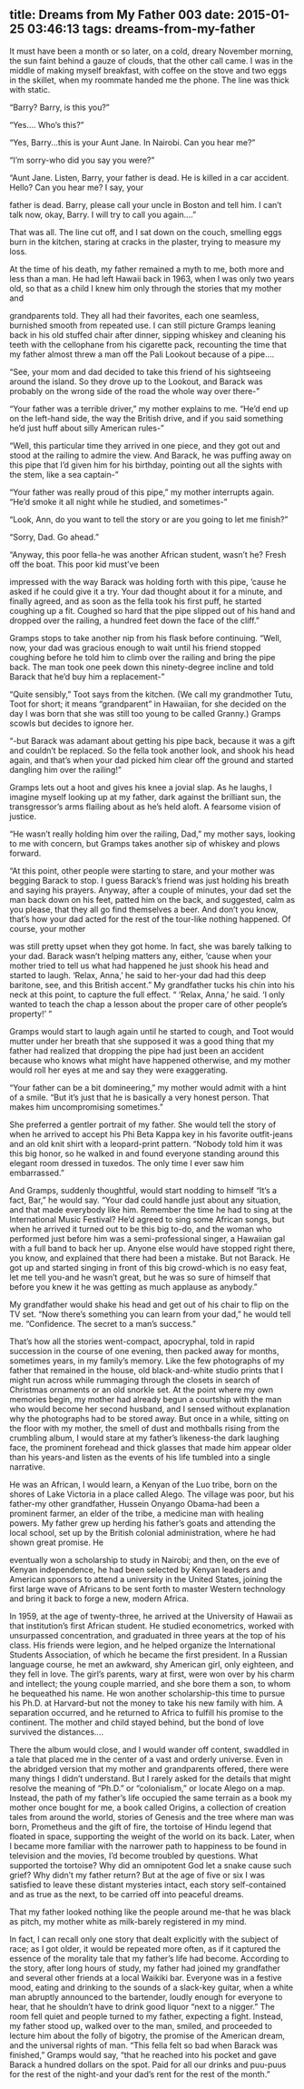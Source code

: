 title: Dreams from My Father 003
date: 2015-01-25 03:46:13
tags: dreams-from-my-father
---

It must have been a month or so later, on a cold, dreary November morning, the sun faint behind a gauze of clouds, that the other call came. I was in the middle of making myself breakfast, with coffee on the stove and two eggs in the skillet, when my roommate handed me the phone. The line was thick with static.

“Barry? Barry, is this you?”

“Yes.... Who’s this?”

“Yes, Barry...this is your Aunt Jane. In Nairobi. Can you hear me?”

“I’m sorry-who did you say you were?”

“Aunt Jane. Listen, Barry, your father is dead. He is killed in a car accident. Hello? Can you hear me? I say, your

father is dead. Barry, please call your uncle in Boston and tell him. I can’t talk now, okay, Barry. I will try to call you again....”

That was all. The line cut off, and I sat down on the couch, smelling eggs burn in the kitchen, staring at cracks in the plaster, trying to measure my loss.

At the time of his death, my father remained a myth to me, both more and less than a man. He had left Hawaii back in 1963, when I was only two years old, so that as a child I knew him only through the stories that my mother and

grandparents told. They all had their favorites, each one seamless, burnished smooth from repeated use. I can still picture Gramps leaning back in his old stuffed chair after dinner, sipping whiskey and cleaning his teeth with the cellophane from his cigarette pack, recounting the time that my father almost threw a man off the Pali Lookout because of a pipe....

“See, your mom and dad decided to take this friend of his sightseeing around the island. So they drove up to the Lookout, and Barack was probably on the wrong side of the road the whole way over there-”

“Your father was a terrible driver,” my mother explains to me. “He’d end up on the left-hand side, the way the British drive, and if you said something he’d just huff about silly American rules-”

“Well, this particular time they arrived in one piece, and they got out and stood at the railing to admire the view. And Barack, he was puffing away on this pipe that I’d given him for his birthday, pointing out all the sights with the stem, like a sea captain-”

“Your father was really proud of this pipe,” my mother interrupts again. “He’d smoke it all night while he studied, and sometimes-”

“Look, Ann, do you want to tell the story or are you going to let me finish?”

“Sorry, Dad. Go ahead.”

“Anyway, this poor fella-he was another African student, wasn’t he? Fresh off the boat. This poor kid must’ve been

impressed with the way Barack was holding forth with this pipe, ’cause he asked if he could give it a try. Your dad thought about it for a minute, and finally agreed, and as soon as the fella took his first puff, he started coughing up a fit. Coughed so hard that the pipe slipped out of his hand and dropped over the railing, a hundred feet down the face of the cliff.”

Gramps stops to take another nip from his flask before continuing. “Well, now, your dad was gracious enough to wait until his friend stopped coughing before he told him to climb over the railing and bring the pipe back. The man took one peek down this ninety-degree incline and told Barack that he’d buy him a replacement-”

“Quite sensibly,” Toot says from the kitchen. (We call my grandmother Tutu, Toot for short; it means “grandparent” in Hawaiian, for she decided on the day I was born that she was still too young to be called Granny.) Gramps scowls but decides to ignore her.

“-but Barack was adamant about getting his pipe back, because it was a gift and couldn’t be replaced. So the fella took another look, and shook his head again, and that’s when your dad picked him clear off the ground and started dangling him over the railing!”

Gramps lets out a hoot and gives his knee a jovial slap. As he laughs, I imagine myself looking up at my father, dark against the brilliant sun, the transgressor’s arms flailing about as he’s held aloft. A fearsome vision of justice.

“He wasn’t really holding him over the railing, Dad,” my mother says, looking to me with concern, but Gramps takes another sip of whiskey and plows forward.

“At this point, other people were starting to stare, and your mother was begging Barack to stop. I guess Barack’s friend was just holding his breath and saying his prayers. Anyway, after a couple of minutes, your dad set the man back down on his feet, patted him on the back, and suggested, calm as you please, that they all go find themselves a beer. And don’t you know, that’s how your dad acted for the rest of the tour-like nothing happened. Of course, your mother

was still pretty upset when they got home. In fact, she was barely talking to your dad. Barack wasn’t helping matters any, either, ’cause when your mother tried to tell us what had happened he just shook his head and started to laugh. ‘Relax, Anna,’ he said to her-your dad had this deep baritone, see, and this British accent.” My grandfather tucks his chin into his neck at this point, to capture the full effect. “ ‘Relax, Anna,’ he said. ‘I only wanted to teach the chap a lesson about the proper care of other people’s property!’ ”

Gramps would start to laugh again until he started to cough, and Toot would mutter under her breath that she supposed it was a good thing that my father had realized that dropping the pipe had just been an accident because who knows what might have happened otherwise, and my mother would roll her eyes at me and say they were exaggerating.

“Your father can be a bit domineering,” my mother would admit with a hint of a smile. “But it’s just that he is basically a very honest person. That makes him uncompromising sometimes.”

She preferred a gentler portrait of my father. She would tell the story of when he arrived to accept his Phi Beta Kappa key in his favorite outfit-jeans and an old knit shirt with a leopard-print pattern. “Nobody told him it was this big honor, so he walked in and found everyone standing around this elegant room dressed in tuxedos. The only time I ever saw him embarrassed.”

And Gramps, suddenly thoughtful, would start nodding to himself “It’s a fact, Bar,” he would say. “Your dad could handle just about any situation, and that made everybody like him. Remember the time he had to sing at the International Music Festival? He’d agreed to sing some African songs, but when he arrived it turned out to be this big to-do, and the woman who performed just before him was a semi-professional singer, a Hawaiian gal with a full band to back her up. Anyone else would have stopped right there, you know, and explained that there had been a mistake. But not Barack. He got up and started singing in front of this big crowd-which is no easy feat, let me tell you-and he wasn’t great, but he was so sure of himself that before you knew it he was getting as much applause as anybody.”

My grandfather would shake his head and get out of his chair to flip on the TV set. “Now there’s something you can learn from your dad,” he would tell me. “Confidence. The secret to a man’s success.”

That’s how all the stories went-compact, apocryphal, told in rapid succession in the course of one evening, then packed away for months, sometimes years, in my family’s memory. Like the few photographs of my father that remained in the house, old black-and-white studio prints that I might run across while rummaging through the closets in search of Christmas ornaments or an old snorkle set. At the point where my own memories begin, my mother had already begun a courtship with the man who would become her second husband, and I sensed without explanation why the photographs had to be stored away. But once in a while, sitting on the floor with my mother, the smell of dust and mothballs rising from the crumbling album, I would stare at my father’s likeness-the dark laughing face, the prominent forehead and thick glasses that made him appear older than his years-and listen as the events of his life tumbled into a single narrative.

He was an African, I would learn, a Kenyan of the Luo tribe, born on the shores of Lake Victoria in a place called Alego. The village was poor, but his father-my other grandfather, Hussein Onyango Obama-had been a prominent farmer, an elder of the tribe, a medicine man with healing powers. My father grew up herding his father’s goats and attending the local school, set up by the British colonial administration, where he had shown great promise. He

eventually won a scholarship to study in Nairobi; and then, on the eve of Kenyan independence, he had been selected by Kenyan leaders and American sponsors to attend a university in the United States, joining the first large wave of Africans to be sent forth to master Western technology and bring it back to forge a new, modern Africa.

In 1959, at the age of twenty-three, he arrived at the University of Hawaii as that institution’s first African student. He studied econometrics, worked with unsurpassed concentration, and graduated in three years at the top of his class. His friends were legion, and he helped organize the International Students Association, of which he became the first president. In a Russian language course, he met an awkward, shy American girl, only eighteen, and they fell in love. The girl’s parents, wary at first, were won over by his charm and intellect; the young couple married, and she bore them a son, to whom he bequeathed his name. He won another scholarship-this time to pursue his Ph.D. at Harvard-but not the money to take his new family with him. A separation occurred, and he returned to Africa to fulfill his promise to the continent. The mother and child stayed behind, but the bond of love survived the distances....

There the album would close, and I would wander off content, swaddled in a tale that placed me in the center of a vast and orderly universe. Even in the abridged version that my mother and grandparents offered, there were many things I didn’t understand. But I rarely asked for the details that might resolve the meaning of “Ph.D.” or “colonialism,” or locate Alego on a map. Instead, the path of my father’s life occupied the same terrain as a book my mother once bought for me, a book called Origins, a collection of creation tales from around the world, stories of Genesis and the tree where man was born, Prometheus and the gift of fire, the tortoise of Hindu legend that floated in space, supporting the weight of the world on its back. Later, when I became more familiar with the narrower path to happiness to be found in television and the movies, I’d become troubled by questions. What supported the tortoise? Why did an omnipotent God let a snake cause such grief? Why didn’t my father return? But at the age of five or six I was satisfied to leave these distant mysteries intact, each story self-contained and as true as the next, to be carried off into peaceful dreams.

That my father looked nothing like the people around me-that he was black as pitch, my mother white as milk-barely registered in my mind.

In fact, I can recall only one story that dealt explicitly with the subject of race; as I got older, it would be repeated more often, as if it captured the essence of the morality tale that my father’s life had become. According to the story, after long hours of study, my father had joined my grandfather and several other friends at a local Waikiki bar. Everyone was in a festive mood, eating and drinking to the sounds of a slack-key guitar, when a white man abruptly announced to the bartender, loudly enough for everyone to hear, that he shouldn’t have to drink good liquor “next to a nigger.” The room fell quiet and people turned to my father, expecting a fight. Instead, my father stood up, walked over to the man, smiled, and proceeded to lecture him about the folly of bigotry, the promise of the American dream, and the universal rights of man. “This fella felt so bad when Barack was finished,” Gramps would say, “that he reached into his pocket and gave Barack a hundred dollars on the spot. Paid for all our drinks and puu-puus for the rest of the night-and your dad’s rent for the rest of the month.”

